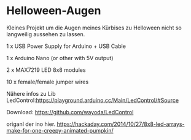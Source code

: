 # Helloween-Augen

Kleines Projekt um die Augen meines Kürbises zu Helloween nicht so langweilig aussehen zu lassen.

1 x USB Power Supply for Arduino + USB Cable

1 x Arduino Nano (or other with 5V output)

2 x  MAX7219 LED 8x8 modules

10 x female/female jumper wires

Nähere infos zu Lib LedControl:https://playground.arduino.cc/Main/LedControl/#Source

Download: https://github.com/wayoda/LedControl




origanl der ino hier.
https://hackaday.com/2014/10/27/8x8-led-arrays-make-for-one-creepy-animated-pumpkin/

